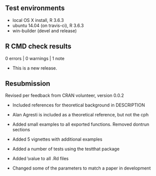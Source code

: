 ## Test environments
* local OS X install, R 3.6.3
* ubuntu 14.04 (on travis-ci), R 3.6.3
* win-builder (devel and release)

## R CMD check results

0 errors | 0 warnings | 1 note

* This is a new release.

## Resubmission

Revised per feedback from CRAN volunteer, version 0.0.2

* Included references for theoretical background in DESCRIPTION

* Alan Agresti is included as a theoretical reference, but not the cph

* Added small examples to all exported functions.  Removed dontrun sections

* Added 5 vignettes with additional examples

* Added a number of tests using the testthat package

* Added \value to all .Rd files

* Changed some of the parameters to match a paper in development
